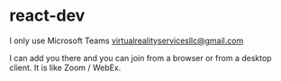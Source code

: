 # react-dev
I only use Microsoft Teams
virtualrealityservicesllc@gmail.com

I can add you there and you can join from a browser or from a desktop client. 
It is like Zoom / WebEx.
